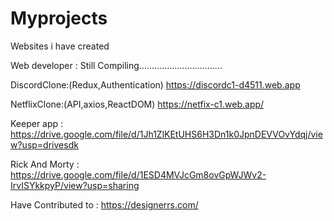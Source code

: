 # Myprojects
Websites i have created

Web developer :  Still Compiling.................................

DiscordClone:(Redux,Authentication)
https://discordc1-d4511.web.app



NetflixClone:(API,axios,ReactDOM)
https://netfix-c1.web.app/


Keeper app :
https://drive.google.com/file/d/1Jh1ZlKEtUHS6H3Dn1k0JpnDEVVOvYdqj/view?usp=drivesdk



Rick And Morty :
https://drive.google.com/file/d/1ESD4MVJcGm8ovGpWJWv2-IrvISYkkpyP/view?usp=sharing


Have Contributed to :
https://designerrs.com/
